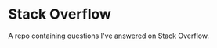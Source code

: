 # Stack Overflow

A repo containing questions I've [answered](https://github.com/JustinMShea/stack-overflow/tree/master/answered) on Stack Overflow.